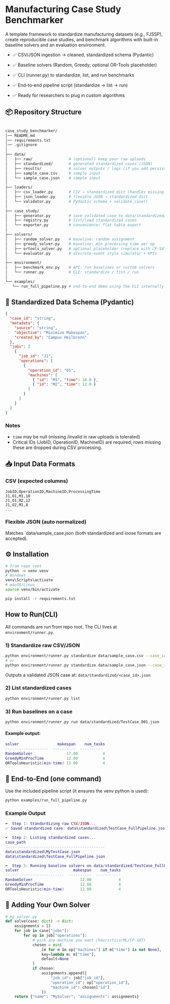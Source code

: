 # Manufacturing Case Study Benchmarker

A template framework to standardize manufacturing datasets (e.g., FJSSP), create reproducible case studies, and benchmark algorithms with built-in baseline solvers and an evaluation environment.

- ✅ CSV/JSON ingestion → cleaned, standardized schema (Pydantic)

- ✅ Baseline solvers (Random, Greedy; optional OR-Tools placeholder)

- ✅ CLI (runner.py) to standardize, list, and run benchmarks

- ✅ End-to-end pipeline script (standardize → list → run)

- ✅ Ready for researchers to plug in custom algorithms

## 📦 Repository Structure
 ``` graphql

case_study_benchmarker/
│── README.md
│── requirements.txt
│── .gitignore
│
├── data/
│   ├── raw/                # (optional) keep your raw uploads
│   ├── standardized/       # generated standardized cases (JSON)
│   ├── results/            # solver outputs / logs (if you add persistence)
│   ├── sample_case.csv     # sample input
│   └── sample_case.json    # sample input
│
├── loaders/
│   ├── csv_loader.py       # CSV → standardized dict (handles missing values)
│   ├── json_loader.py      # flexible JSON → standardized dict
│   └── validator.py        # Pydantic schema + validate_case()
│
├── case_study/
│   ├── generator.py        # save validated case to data/standardized/
│   ├── registry.py         # list/load standardized cases
│   └── exporter.py         # convenience: flat table export
│
├── solvers/
│   ├── random_solver.py    # baseline: random assignment
│   ├── greedy_solver.py    # baseline: min processing time per op
│   ├── ortools_solver.py   # optional placeholder (replace with CP-SAT)
│   └── evaluator.py        # discrete-event style simulator + KPIs
│
├── environment/
│   ├── benchmark_env.py    # API: run baselines or custom solvers
│   └── runner.py           # CLI: standardize / list / run
│
└── examples/
    └── run_full_pipeline.py # end-to-end demo using the CLI internally
```
## 🧱 Standardized Data Schema (Pydantic)
``` json
{
  "case_id": "string",
  "metadata": {
    "source": "string",
    "objective": "Minimize Makespan",
    "created_by": "Campus Heilbronn"
  },
  "jobs": [
    {
      "job_id": "J1",
      "operations": [
        {
          "operation_id": "O1",
          "machines": [
            { "id": "M1", "time": 10.0 },
            { "id": "M2", "time": 12.0 }
          ]
        }
      ]
    }
  ]
}

```
### Notes
- `time` may be null (missing /invalid in raw uploads is tolerated)
- Critical IDs (JobID, OperationID, MachineID) are required; rows missing these are dropped during CSV processing.

## 📥 Input Data Formats

### CSV (expected columns)
``` python-repl
JobID,OperationID,MachineID,ProcessingTime
J1,O1,M1,10
J1,O1,M2,12
J1,O2,M1,8
...
```
### Flexible JSON (auto normalized)
Matches `data/sample_case.json (both standardized and loose formats are accepted).

## ⚙️ Installation
``` bash
# from repo root
python -m venv venv
# Windows
venv\Scripts\activate
# macOS/Linux
source venv/bin/activate

pip install -r requirements.txt
```
## How to Run(CLI)
All commands are run from repo root. The CLI lives at `environment/runner.py`.

### 1) Standardize raw CSV/JSON

``` bash 
python environment/runner.py standardize data/sample_case.csv --case_id TestCase_001
# or
python environment/runner.py standardize data/sample_case.json --case_id TestCase_JSON
```
Outputs a validated JSON case at:
`data/standardized/<case_id>.json`

### 2) List standardized cases
```bash
python environment/runner.py list
```
### 3) Run baselines on a case
``` bash 
python environment/runner.py run data/standardized/TestCase_001.json
```
#### Example output:
```lua 
solver                 makespan    num_tasks
-------------------  ----------  ----------
RandomSolver               17.00           4
GreedyMinProcTime          12.00           4
ORToolsHeuristic(min-time) 12.00           4
```

## 🔄 End-to-End (one command)
Use the included pipeline script (it ensures the venv python is used):
``` bash
python examples/run_full_pipeline.py
```
### Example Output 
``` lua
➡️  Step 1: Standardizing raw CSV/JSON...
✅ Saved standardized case: data\standardized\TestCase_FullPipeline.json

➡️  Step 2: Listing standardized cases...
case_path
--------------------------------------------
data\standardized\MyTestCase.json
data\standardized\TestCase_FullPipeline.json

➡️  Step 3: Running baseline solvers on data/standardized/TestCase_FullPipeline.json...
solver                        makespan    num_tasks
--------------------------  ----------  -----------
RandomSolver                     12.00            4
GreedyMinProcTime                12.00            4
ORToolsHeuristic(min-time)       12.00            4
```

## 🧠 Adding Your Own Solver
``` python
# my_solver.py
def solve(case: dict) -> dict:
    assignments = []
    for job in case["jobs"]:
        for op in job["operations"]:
            # pick any machine you want (heuristics/ML/CP-SAT)
            chosen = min(
                [m for m in op["machines"] if m["time"] is not None],
                key=lambda m: m["time"],
                default=None
            )
            if chosen:
                assignments.append({
                    "job_id": job["job_id"],
                    "operation_id": op["operation_id"],
                    "machine_id": chosen["id"]
                })
    return {"name": "MySolver", "assignments": assignments}
```

 
